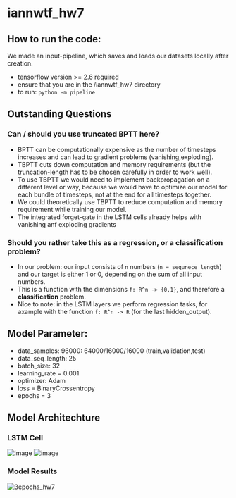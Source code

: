 # iannwtf_hw7

## How to run the code:

We made an input-pipeline, which saves and loads our datasets locally after creation.

- tensorflow version >= 2.6 required
- ensure that you are in the /iannwtf_hw7 directory
- to run: `python -m pipeline`

## Outstanding Questions

### Can / should you use truncated BPTT here?

- BPTT can be computationally expensive as the number of timesteps increases and can lead to gradient problems (vanishing,exploding).
- TBPTT cuts down computation and memory requirements (but the truncation-length has to be chosen carefully in order to work well).
- To use TBPTT we would need to implement backpropagation on a different level or way, because we would have to optimize our model for each bundle of timesteps, not at the end for all timesteps together.
- We could theoretically use TBPTT to reduce computation and memory requirement while training our model.
- The integrated forget-gate in the LSTM cells already helps with vanishing anf exploding gradients

### Should you rather take this as a regression, or a classification problem?

- In our problem: our input consists of `n` numbers (`n = sequnece length`) and our target is either 1 or 0, depending on the sum of all input numbers.
- This is a function with the dimensions `f: R^n -> {0,1}`, and therefore a **classification** problem.
- Nice to note: in the LSTM layers we perform regression tasks, for axample with the function `f: R^n -> R` (for the last hidden_output).

## Model Parameter:

- data_samples: 96000: 64000/16000/16000 (train,validation,test)
- data_seq_length: 25
- batch_size: 32
- learning_rate = 0.001
- optimizer: Adam
- loss = BinaryCrossentropy
- epochs = 3

## Model Architechture

### LSTM Cell

![image](https://user-images.githubusercontent.com/93341845/145704583-9f63d377-782d-4229-84bb-006cd47af13a.png)
![image](https://user-images.githubusercontent.com/93341845/145704114-983bc81e-0347-425f-adcc-afbb291faa6c.png)

### Model Results

![3epochs_hw7](https://user-images.githubusercontent.com/93341845/145713794-531c2c44-fa95-4547-9983-329ffaf0a1da.png)
